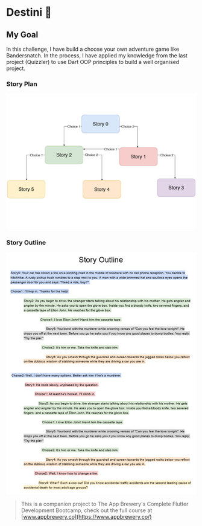 # Destini 🤔

## My Goal

In this challenge, I have build a choose your own adventure game like Bandersnatch. In the process, I have applied my knowledge from the last project (Quizzler) to use Dart OOP principles to build a well organised project.

### Story Plan

![Story Plan](https://github.com/gokmentas/images/blob/main/story_plan.png)

### Story Outline

![Story Outline](https://github.com/gokmentas/images/blob/main/story_outline.png)

>This is a companion project to The App Brewery's Complete Flutter Development Bootcamp, check out the full course at [www.appbrewery.co](https://www.appbrewery.co/)